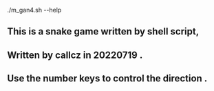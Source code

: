 ./m_gan4.sh --help
##
## This is a snake game written by shell script,
## Written by callcz in 20220719 .
## Use the number keys to control the direction .
##
